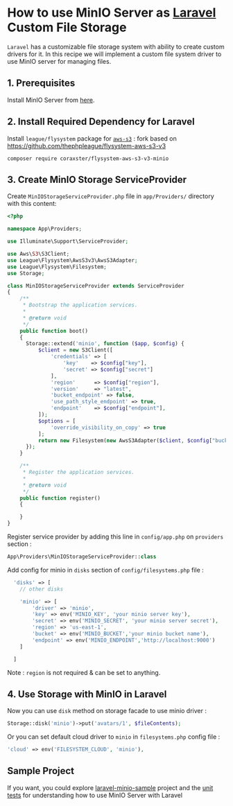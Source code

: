 # How to use MinIO Server as [Laravel](https://laravel.com) Custom File Storage 

`Laravel` has a customizable file storage system with ability to create custom drivers for it. In this recipe we will implement a custom file system driver to use MinIO server for managing files.

## 1. Prerequisites

Install MinIO Server from [here](https://www.min.io/downloads.html).

## 2. Install Required Dependency for Laravel

Install `league/flysystem` package for [`aws-s3`](https://github.com/coraxster/flysystem-aws-s3-v3-minio)  :
fork based on https://github.com/thephpleague/flysystem-aws-s3-v3
```
composer require coraxster/flysystem-aws-s3-v3-minio
```


## 3. Create MinIO Storage ServiceProvider 
Create `MinIOStorageServiceProvider.php` file in `app/Providers/` directory with this content:

```php
<?php

namespace App\Providers;

use Illuminate\Support\ServiceProvider;

use Aws\S3\S3Client;
use League\Flysystem\AwsS3v3\AwsS3Adapter;
use League\Flysystem\Filesystem;
use Storage;

class MinIOStorageServiceProvider extends ServiceProvider
{
    /**
     * Bootstrap the application services.
     *
     * @return void
     */
    public function boot()
    {
      Storage::extend('minio', function ($app, $config) {
          $client = new S3Client([
              'credentials' => [
                  'key'    => $config["key"],
                  'secret' => $config["secret"]
              ],
              'region'      => $config["region"],
              'version'     => "latest",
              'bucket_endpoint' => false,
              'use_path_style_endpoint' => true,
              'endpoint'    => $config["endpoint"],
          ]);
          $options = [
              'override_visibility_on_copy' => true
          ];
          return new Filesystem(new AwsS3Adapter($client, $config["bucket"], '', $options));
      });
    }

    /**
     * Register the application services.
     *
     * @return void
     */
    public function register()
    {

    }
}
```

Register service provider by adding this line in `config/app.php` on `providers` section :  
```php
App\Providers\MinIOStorageServiceProvider::class
```

Add config for minio in `disks` section of `config/filesystems.php` file :

```php
  'disks' => [
    // other disks

    'minio' => [
        'driver' => 'minio',
        'key' => env('MINIO_KEY', 'your minio server key'),
        'secret' => env('MINIO_SECRET', 'your minio server secret'),
        'region' => 'us-east-1',
        'bucket' => env('MINIO_BUCKET','your minio bucket name'),
        'endpoint' => env('MINIO_ENDPOINT','http://localhost:9000')
    ]

  ]
```  
Note : `region` is not required & can be set to anything.

## 4. Use Storage with MinIO in Laravel
Now you can use `disk` method on storage facade to use minio driver :  
```php
Storage::disk('minio')->put('avatars/1', $fileContents);
```
Or you can set default cloud driver to `minio` in `filesystems.php` config file :
```php
'cloud' => env('FILESYSTEM_CLOUD', 'minio'),
```

##  Sample Project
If you want, you could explore [laravel-minio-sample](https://github.com/m2sh/laravel-minio-sample) project and the  [unit tests](https://github.com/m2sh/laravel-minio-sample/blob/master/tests/Unit/MinIOStorageTest.php) for understanding how to use MinIO Server with Laravel
